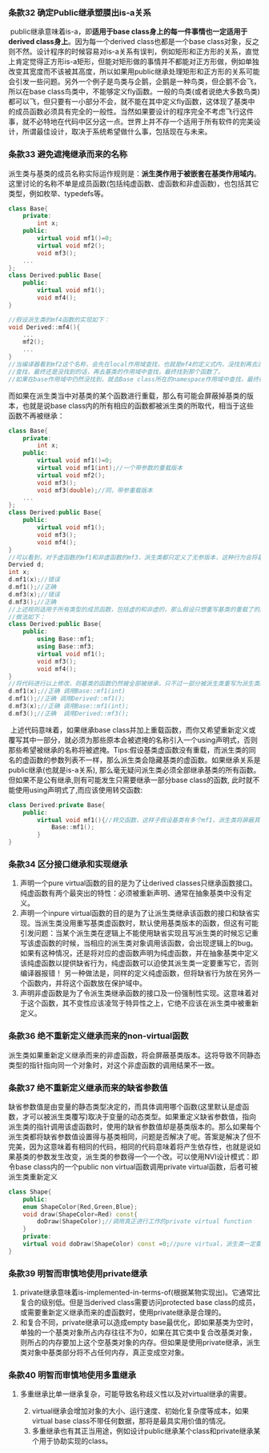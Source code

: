 ### 条款32 确定Public继承塑膜出is-a关系

​	public继承意味着is-a，即**适用于base class身上的每一件事情也一定适用于derived class身上**。因为每一个derived class也都是一个base class对象，反之则不然。设计程序的时候容易对is-a关系有误判，例如矩形和正方形的关系，直觉上肯定觉得正方形is-a矩形，但能对矩形做的事情并不都能对正方形做，例如单独改变其宽度而不该被其高度，所以如果用public继承处理矩形和正方形的关系可能会引发一些问题。
​	另外一个例子是鸟类与企鹅，企鹅是一种鸟类，但企鹅不会飞，所以在base class鸟类中，不能够定义fly函数。一般的鸟类(或者说绝大多数鸟类)都可以飞，但只要有一小部分不会，就不能在其中定义fly函数，这体现了基类中的成员函数必须具有完全的一般性。当然如果要设计的程序完全不考虑飞行这件事，就不必特地在代码中区分这一点。世界上并不存一个适用于所有软件的完美设计，所谓最佳设计，取决于系统希望做什么事，包括现在与未来。

### 条款33 避免遮掩继承而来的名称

​	派生类与基类的成员名称实际运作规则是：**派生类作用于被嵌套在基类作用域内**。这里讨论的名称不单是成员函数(包括纯虚函数、虚函数和非虚函数)，也包括其它类型，例如枚举、typedefs等。

```c++
class Base{
    private:
    	int x;
   	public:
    	virtual void mf1()=0;
    	virtual void mf2();
    	void mf3();
   	...
};
class Derived:public Base{
    public:
    	virtual void mf1();
    	void mf4();
}

//假设派生类的mf4函数的实现如下：
void Derived::mf4(){
    ...
    mf2();
    ...
}
//当编译器看到mf2这个名称，会先在local作用域查找，也就是mf4的定义式内，没找到再去派生类的作用域中
//查找，最终还是没找到的话，再去基类的作用域中查找，最终找到那个函数了。
//如果在base作用域中仍然没找到，就去Base class所在的namespace作用域中查找，最终往global作用域找去
```

而如果在派生类当中对基类的某个函数进行重载，那么有可能会屏蔽掉基类的版本，也就是说base class内的所有相应的函数都被派生类的所取代，相当于这些函数不再被继承：

```c++
class Base{
    private:
    	int x;
   	public:
    	virtual void mf1()=0;
    	virtual void mf1(int);//一个带参数的重载版本
    	virtual void mf2();
    	void mf3();
    	void mf3(double);//同，带参重载版本
   	...
};
class Derived:public Base{
    public:
    	virtual void mf1();
    	void mf3();
    	void mf4();
}
//可以看到，对于虚函数的mf1和非虚函数的mf3，派生类都只定义了无参版本，这种行为会将基类的带参版本给屏蔽掉：
Dervied d;
int x;
d.mf1(x);//错误
d.mf1();//正确
d.mf3(x);//错误
d.mf3();//正确
//上述规则适用于所有类型的成员函数，包括虚的和非虚的，那么假设只想重写基类的重载了的虚函数中的一个该怎么办呢
//做法如下：
class Derived:public Base{
    public:
    	using Base::mf1;
    	using Base::mf3;
    	virtual void mf1();
    	void mf3();
    	void mf4();
}
//将代码进行以上修改，则基类的函数仍然被全部被继承，只不过一部分被派生类重写为派生类版本了
d.mf1(x);//正确 调用Base::mf1(int)
d.mf1();//正确 调用Derived::mf1();
d.mf3(x);//正确 调用Base::mf1(int);
d.mf3();//正确  调用Derived::mf3();
```

​	上述代码意味着，如果继承base class并加上重载函数，而你又希望重新定义或覆写其中一部分，就必须为那些原本会被遮掩的名称引入一个using声明式，否则那些希望被继承的名称将被遮掩。Tips:假设基类虚函数没有重载，而派生类的同名的虚函数的参数列表不一样，那么派生类会隐藏基类的虚函数。
​	如果继承关系是public继承(也就是is-a关系), 那么毫无疑问派生类必须全部继承基类的所有函数。但如果不是公有继承,则有可能发生只需要继承一部分base class的函数, 此时就不能使用using声明式了,而应该使用转交函数:

```c++
class Derived:private Base{
    public:
    	virtual void mf1(){//转交函数，这样子假设基类有多个mf1，派生类将屏蔽其它版本而只继承无参数的版本
            Base::mf1();
        }
}
```

### 条款34 区分接口继承和实现继承

1.  声明一个pure virtual函数的目的是为了让derived classes只继承函数接口。纯虚函数有两个最突出的特性：必须被重新声明、通常在抽象基类中没有定义。
2.  声明一个inpure virtual函数的目的是为了让派生类继承该函数的接口和缺省实现。当派生类没用重写基类虚函数时，默认使用基类版本的函数，但这有可能引发问题：当某个派生类在逻辑上不能使用缺省实现且写派生类的时候忘记重写该虚函数的时候，当相应的派生类对象调用该函数，会出现逻辑上的bug。如果有这种情况，还是将对应的虚函数声明为纯虚函数，并在抽象基类中定义该纯虚函数以提供缺省行为，纯虚函数可以迫使其派生类一定要重写它，否则编译器报错！  另一种做法是，同样的定义纯虚函数，但将缺省行为放在另外一个函数内，并将这个函数放在保护域中。
3.  声明非虚函数是为了令派生类继承函数的接口及一份强制性实现。这意味着对于这个函数，其不变性应该凌驾于特异性之上，它绝不应该在派生类中被重新定义。

### 条款36 绝不重新定义继承而来的non-virtual函数

​	派生类如果重新定义继承而来的非虚函数，将会屏蔽基类版本。这将导致不同静态类型的指针指向同一个对象时，对这个非虚函数的调用结果不一致。

### 条款37 绝不重新定义继承而来的缺省参数值

​	缺省参数值是由变量的静态类型决定的，而具体调用哪个函数(这里默认是虚函数，才可以被派生类覆写)取决于变量的动态类型。如果重定义缺省参数值，指向派生类的指针调用该虚函数时，使用的缺省参数值却是基类版本的。
​	那么如果每个派生类都将缺省参数值设置得与基类相同，问题是否解决了呢。答案是解决了但不完美，因为这意味着有相同的代码，相同的代码意味着将产生依存性，也就是说如果基类的参数发生改变，派生类的参数得一个一个改。可以使用NVI设计模式：即令base class内的一个public non virtual函数调用private virtual函数，后者可被派生类重新定义

```c++
class Shape{
    public:
    enum ShapeColor{Red,Green,Blue};
    void draw(ShapeColor=Red) const{
        doDraw(ShapeColor);//调用真正进行工作的private virtual function
    }
    private:
    virtual void doDraw(ShapeColor) const =0;//pure virtual，派生类一定要重新定义
}
```

### 条款39 明智而审慎地使用private继承

1.  private继承意味着is-implemented-in-terms-of(根据某物实现出)。它通常比复合的级别低。但是当derived class需要访问protected base class的成员，或需要重新定义继承而来的虚函数时，使用private继承是合理的。
2.  和复合不同，private继承可以造成empty base最优化，即如果基类为空时，单独的一个基类对象所占内存往往不为0，如果在其它类中复合改基类对象，则所占的内存要加上这个空基类对象的内存。但如果是使用private继承，派生类对象中基类部分将不占任何内存，真正变成空对象。

### 条款40 明智而审慎地使用多重继承

1. 多重继承比单一继承复杂，可能导致名称歧义性以及对virtual继承的需要。

 	2. virtual继承会增加对象的大小、运行速度、初始化复杂度等成本，如果virtual base class不带任何数据，那将是最具实用价值的情况。
 	3. 多重继承也有其正当用途，例如设计public继承某个class和private继承某个用于协助实现的class。